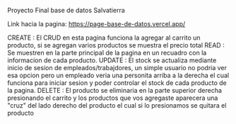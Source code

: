 Proyecto Final base de datos Salvatierra

Link hacia la pagina: https://page-base-de-datos.vercel.app/

CREATE : El CRUD en esta pagina funciona la agregar al carrito un producto, si se agregan varios productos se muestra el precio total
READ : Se muestren en la parte principal de la pagina en un recuadro con la informacion de cada producto.
UPDATE : El stock se actualiza mediante inicio de sesion de empleados/trabajdores, un simple usuario no podria ver esa opcion pero un empleado veria una personita arriba a la derecha el cual funciona para iniciar sesion y poder controlar el stock de cada producto de la pagina.
DELETE : El producto se eliminaria en la parte superior derecha presionando el carrito y los productos que vos agregaste aparecera una "cruz" del lado derecho del producto el cual si lo presionamos se quitara el producto


